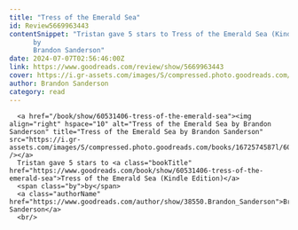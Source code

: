 ```yaml
---
title: "Tress of the Emerald Sea"
id: Review5669963443
contentSnippet: "Tristan gave 5 stars to Tress of the Emerald Sea (Kindle Edition)
      by
      Brandon Sanderson"
date: 2024-07-07T02:56:46:00Z
link: https://www.goodreads.com/review/show/5669963443
cover: https://i.gr-assets.com/images/S/compressed.photo.goodreads.com/books/1672574587l/60531406._MY75_.jpg
author: Brandon Sanderson
category: read
---
```


      
      <a href="/book/show/60531406-tress-of-the-emerald-sea"><img align="right" hspace="10" alt="Tress of the Emerald Sea by Brandon Sanderson" title="Tress of the Emerald Sea by Brandon Sanderson" src="https://i.gr-assets.com/images/S/compressed.photo.goodreads.com/books/1672574587l/60531406._MY75_.jpg" /></a>
      Tristan gave 5 stars to <a class="bookTitle" href="https://www.goodreads.com/book/show/60531406-tress-of-the-emerald-sea">Tress of the Emerald Sea (Kindle Edition)</a>
      <span class="by">by</span>
      <a class="authorName" href="https://www.goodreads.com/author/show/38550.Brandon_Sanderson">Brandon Sanderson</a>
      <br/>